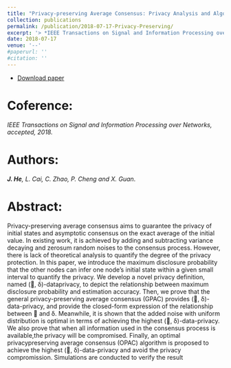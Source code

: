```yaml
---
title: "Privacy-preserving Average Consensus: Privacy Analysis and Algorithm Design."
collection: publications
permalink: /publication/2018-07-17-Privacy-Preserving/
excerpt: '> *IEEE Transactions on Signal and Information Processing over Networks, accepted, 2018.*<br>***J. He**, L. Cai, C. Zhao, P. Cheng and X. Guan*.'
date: 2018-07-17
venue: '--'
#paperurl: ''
#citation: ''
---
```

- [Download paper](https://arxiv.org/abs/1609.06368)

Coference:
===
*IEEE Transactions on Signal and Information Processing over Networks, accepted, 2018.*  

Authors: 
===
***J. He**, L. Cai, C. Zhao, P. Cheng and X. Guan*.

Abstract: 
===
Privacy-preserving average consensus aims to guarantee the privacy of initial states and asymptotic consensus on the exact average of the initial value. In existing work, it is achieved by adding and subtracting variance decaying and zerosum random noises to the consensus process. However, there is lack of theoretical analysis to quantify the degree of the privacy protection. In this paper, we introduce the maximum disclosure probability that the other nodes can infer one node’s initial state within a given small interval to quantify the privacy. We develop a novel privacy definition, named (, δ)-dataprivacy, to depict the relationship between maximum disclosure probability and estimation accuracy. Then, we prove that the general privacy-preserving average consensus (GPAC) provides (, δ)-data-privacy, and provide the closed-form expression of the relationship between  and δ. Meanwhile, it is shown that the added noise with uniform distribution is optimal in terms of achieving the highest (, δ)-data-privacy. We also prove that when all information used in the consensus process is available,the privacy will be compromised. Finally, an optimal privacypreserving average consensus (OPAC) algorithm is proposed to achieve the highest (, δ)-data-privacy and avoid the privacy compromission. Simulations are conducted to verify the result
